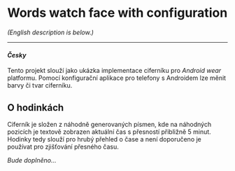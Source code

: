 # Words watch face with configuration #

*(English description is below.)*

---
#### *Česky*

Tento projekt slouží jako ukázka implementace ciferníku pro *Android wear* platformu. Pomocí konfigurační aplikace pro telefony s Androidem lze měnit barvy či tvar ciferníku.

## O hodinkách

Ciferník je složen z náhodně generovaných písmen, kde na náhodných pozicích je textově zobrazen aktuální čas s přesností přibližně 5 minut. Hodinky tedy slouží pro hrubý přehled o čase a není doporučeno je používat pro zjišťování přesného času.




*Bude doplněno...*